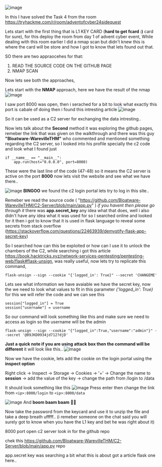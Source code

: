 ![image](https://github.com/user-attachments/assets/1b98a405-c64e-4e3f-9ed1-cedcbe577b03)

In this I have solved the Task 4 from the room https://tryhackme.com/r/room/adventofcyber24sidequest

Lets start with the first thing that is L1 KEY CARD (**hard to get fcard :)** card for sure), for this deploy the room from day 1 of advent cyber event,
While dealing with this room earlier I did a nmap scan but didn't knew this is where the card will be store and how I got to know that lets found out that.

SO there are two appraocehes for that:
1. READ THE SOURCE CODE ON THE GITHUB PAGE
2. NMAP SCAN

Now lets see both the approaches,

Lets start with the **NMAP** approach, here we have the result of the nmap 
![image](https://github.com/user-attachments/assets/918fc478-bd32-408d-a7e6-1d399c6af1bd)

I saw port 8000 was open, then i serached for a bit to look what exactly this port is cabale of doing then i found this intresting article 
![image](https://github.com/user-attachments/assets/ba8514c9-9ba4-4d42-834a-898c4cec708f)

So it can be used as a C2 server for exchanging the data intresting..

Now lets talk about the **Second** method it was exploring the github pages, remeber the link that was given on the walkthrough and there was this guy **"Bloatware-WarevilleTHM"** who commented and mentioned something regarding the C2 server, so I looked into his profile specially the c2 code and look what I found just 

```
if __name__ == "__main__":
    app.run(host="0.0.0.0", port=8000)
```

These were the last line of the code (47-48) so it means the C2 server is active on the port **8000** now lets visit the website and see what we have there..

![image](https://github.com/user-attachments/assets/4e492a70-a93c-4742-a636-21ad930dfa22)
**BINGOO** we found the c2 login portal lets try to log in this site..

Remeber we read the source code ( "https://github.com/Bloatware-WarevilleTHM/C2-Server/blob/main/app.py" ) _if you havent then please go through it_  there was **app.secret_key** any idea what that does, well i also didn't have any idea what it was used for so I searched online and looked for it then i got to know that it is used in flask language to reveal some secrets from stack overflow (https://stackoverflow.com/questions/22463939/demystify-flask-app-secret-key)

So I searched how can this be exploited or how can I use it to unlock the chambers of the C2, while searching i got this article https://book.hacktricks.xyz/network-services-pentesting/pentesting-web/flask#flask-unsign, was really useful, now lets try to replicate this command,
```
flask-unsign --sign --cookie "{'logged_in': True}" --secret 'CHANGEME'
```
Lets see what information we have avaiable we have the secret key, now the we need to look what values to fit in this parameter _{'logged_in': True}_ for this we will refer the code and we can see this
```
session["logged_in"] = True
session["username"] = username
```
So our command will look something like this and make sure we need to access as login so the username will be the admin 
```
flask-unsign --sign --cookie "{"logged_in":True,"username":"admin"}" --secret '@09JKD0934jd712?djD'
```
**Just a quick note if you are using attack box then the command will be different** it will look like this..
![image](https://github.com/user-attachments/assets/a830c573-5884-4952-8ce7-7dc87bf1b67b)

Now we have the cookie, lets add the cookie on the login portal using the **inspect option**

Right click -> Inspect -> Storage -> Cookies -> '+' -> Change the name to **session** -> add the value of the key -> change the path from /login to /data

It should look something like this 
![image](https://github.com/user-attachments/assets/e4029727-2c1f-4795-8476-042165d03ac6)
Press enter then change the link from `<ip>:8000/login` to `<ip>:8000/data`

![image](https://github.com/user-attachments/assets/8b8e7ce9-366d-418b-b65a-bd0abfa761f5)
And **boom baam baam** 🎉🎉

Now take the password from the keycard and use it to unzip the file and take a deep breath ufffff.. (i remeber someone on the chat said you will surely got to know when you have the L1 key and bet he was right about it)









8000 port open
c2 server
look in for the github repo

chek this https://github.com/Bloatware-WarevilleTHM/C2-Server/blob/main/app.py repo

app.secret key
was searching a bit what this is about got a article flask one here..

